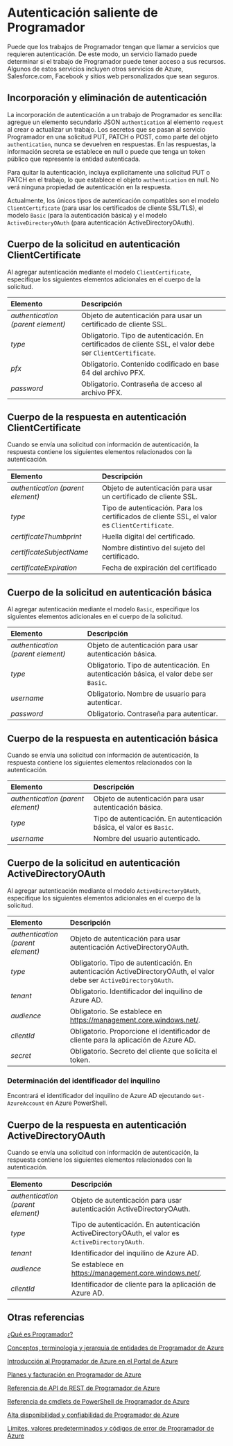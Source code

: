 <properties
 pageTitle="Autenticación saliente de Programador"
 description="Autenticación saliente de Programador"
 services="scheduler"
 documentationCenter=".NET"
 authors="krisragh"
 manager="dwrede"
 editor=""/>
<tags
 ms.service="scheduler"
 ms.workload="infrastructure-services"
 ms.tgt_pltfrm="na"
 ms.devlang="dotnet"
 ms.topic="article"
 ms.date="03/09/2016"
 ms.author="krisragh"/>

# Autenticación saliente de Programador

Puede que los trabajos de Programador tengan que llamar a servicios que requieren autenticación. De este modo, un servicio llamado puede determinar si el trabajo de Programador puede tener acceso a sus recursos. Algunos de estos servicios incluyen otros servicios de Azure, Salesforce.com, Facebook y sitios web personalizados que sean seguros.

## Incorporación y eliminación de autenticación

La incorporación de autenticación a un trabajo de Programador es sencilla: agregue un elemento secundario JSON `authentication` al elemento `request` al crear o actualizar un trabajo. Los secretos que se pasan al servicio Programador en una solicitud PUT, PATCH o POST, como parte del objeto `authentication`, nunca se devuelven en respuestas. En las respuestas, la información secreta se establece en null o puede que tenga un token público que represente la entidad autenticada.

Para quitar la autenticación, incluya explícitamente una solicitud PUT o PATCH en el trabajo, lo que establece el objeto `authentication` en null. No verá ninguna propiedad de autenticación en la respuesta.

Actualmente, los únicos tipos de autenticación compatibles son el modelo `ClientCertificate` (para usar los certificados de cliente SSL/TLS), el modelo `Basic` (para la autenticación básica) y el modelo `ActiveDirectoryOAuth` (para autenticación ActiveDirectoryOAuth).

## Cuerpo de la solicitud en autenticación ClientCertificate

Al agregar autenticación mediante el modelo `ClientCertificate`, especifique los siguientes elementos adicionales en el cuerpo de la solicitud.

|Elemento|Descripción|
|:---|:---|
|_authentication (parent element)_|Objeto de autenticación para usar un certificado de cliente SSL.|
|_type_|Obligatorio. Tipo de autenticación. En certificados de cliente SSL, el valor debe ser `ClientCertificate`.|
|_pfx_|Obligatorio. Contenido codificado en base 64 del archivo PFX.|
|_password_|Obligatorio. Contraseña de acceso al archivo PFX.|


## Cuerpo de la respuesta en autenticación ClientCertificate

Cuando se envía una solicitud con información de autenticación, la respuesta contiene los siguientes elementos relacionados con la autenticación.

|Elemento |Descripción |
|:--|:--|
|_authentication (parent element)_ |Objeto de autenticación para usar un certificado de cliente SSL.|
|_type_ |Tipo de autenticación. Para los certificados de cliente SSL, el valor es `ClientCertificate`.|
|_certificateThumbprint_ |Huella digital del certificado.|
|_certificateSubjectName_ |Nombre distintivo del sujeto del certificado.|
|_certificateExpiration_ |Fecha de expiración del certificado|

## Cuerpo de la solicitud en autenticación básica

Al agregar autenticación mediante el modelo `Basic`, especifique los siguientes elementos adicionales en el cuerpo de la solicitud.

|Elemento|Descripción|
|:--|:--|
|_authentication (parent element)_ |Objeto de autenticación para usar autenticación básica.|
|_type_ |Obligatorio. Tipo de autenticación. En autenticación básica, el valor debe ser `Basic`.|
|_username_ |Obligatorio. Nombre de usuario para autenticar.|
|_password_ |Obligatorio. Contraseña para autenticar.|

## Cuerpo de la respuesta en autenticación básica

Cuando se envía una solicitud con información de autenticación, la respuesta contiene los siguientes elementos relacionados con la autenticación.

|Elemento|Descripción|
|:--|:--|
|_authentication (parent element)_ |Objeto de autenticación para usar autenticación básica.|
|_type_ |Tipo de autenticación. En autenticación básica, el valor es `Basic`.|
|_username_ |Nombre del usuario autenticado.|

## Cuerpo de la solicitud en autenticación ActiveDirectoryOAuth

Al agregar autenticación mediante el modelo `ActiveDirectoryOAuth`, especifique los siguientes elementos adicionales en el cuerpo de la solicitud.

|Elemento |Descripción |
|:--|:--|
|_authentication (parent element)_ |Objeto de autenticación para usar autenticación ActiveDirectoryOAuth.|
|_type_ |Obligatorio. Tipo de autenticación. En autenticación ActiveDirectoryOAuth, el valor debe ser `ActiveDirectoryOAuth`.|
|_tenant_ |Obligatorio. Identificador del inquilino de Azure AD.|
|_audience_ |Obligatorio. Se establece en https://management.core.windows.net/.|
|_clientId_ |Obligatorio. Proporcione el identificador de cliente para la aplicación de Azure AD.|
|_secret_ |Obligatorio. Secreto del cliente que solicita el token.|

### Determinación del identificador del inquilino

Encontrará el identificador del inquilino de Azure AD ejecutando `Get-AzureAccount` en Azure PowerShell.

## Cuerpo de la respuesta en autenticación ActiveDirectoryOAuth

Cuando se envía una solicitud con información de autenticación, la respuesta contiene los siguientes elementos relacionados con la autenticación.

|Elemento |Descripción |
|:--|:--|
|_authentication (parent element)_ |Objeto de autenticación para usar autenticación ActiveDirectoryOAuth.|
|_type_ |Tipo de autenticación. En autenticación ActiveDirectoryOAuth, el valor es `ActiveDirectoryOAuth`.|
|_tenant_ |Identificador del inquilino de Azure AD. |
|_audience_ |Se establece en https://management.core.windows.net/.|.
|_clientId_ |Identificador de cliente para la aplicación de Azure AD.|

## Otras referencias


 [¿Qué es Programador?](scheduler-intro.md)

 [Conceptos, terminología y jerarquía de entidades de Programador de Azure](scheduler-concepts-terms.md)

 [Introducción al Programador de Azure en el Portal de Azure](scheduler-get-started-portal.md)

 [Planes y facturación en Programador de Azure](scheduler-plans-billing.md)

 [Referencia de API de REST de Programador de Azure](https://msdn.microsoft.com/library/mt629143)

 [Referencia de cmdlets de PowerShell de Programador de Azure](scheduler-powershell-reference.md)

 [Alta disponibilidad y confiabilidad de Programador de Azure](scheduler-high-availability-reliability.md)

 [Límites, valores predeterminados y códigos de error de Programador de Azure](scheduler-limits-defaults-errors.md)

<!---HONumber=AcomDC_0420_2016-->